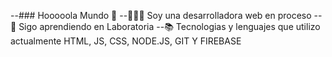 --### Hooooola Mundo 👋
--👩🏻‍💻 Soy una desarrolladora web en proceso
--💛 Sigo  aprendiendo en Laboratoria
--📚 Tecnologias y lenguajes que utilizo actualmente HTML, JS, CSS, NODE.JS, GIT Y FIREBASE 
<!--
**CarolinaVN/CarolinaVN** is a ✨ _special_ ✨ repository because its `README.md` (this file) appears on your GitHub profile.

Here are some ideas to get you started:

- 🔭 I’m currently working on ...
- 🌱 I’m currently learning ...
- 👯 I’m looking to collaborate on ...
- 🤔 I’m looking for help with ...
- 💬 Ask me about ...
- 📫 How to reach me: ...
- 😄 Pronouns: ...
- ⚡ Fun fact: ...
-->
